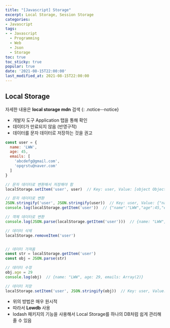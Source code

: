 ```yaml
---
title: "[Javascript] Storage"
excerpt: Local Storage, Session Storage
categories:
- Javascript
tags:
- - Javascript
  - Programming
  - Web
  - Json
  - Storage
toc: true
toc_sticky: true
popular: true
date: '2021-08-15T22:00:00'
last_modified_at: 2021-08-15T22:00:00
---
```


## Local Storage

자세한 내용은 **local storage mdn** 검색
{: .notice--notice}

- 개발자 도구 Application 탭을 통해 확인
- 데이터가 만료되지 않음 (반영구적)
- 데이터를 문자 데이터로 저장하는 것을 권고

```javascript
const user = {
  name: 'LWW',
  age: 45,
  emails: [
    'abcdefg@gmail.com',
    'opqrstu@naver.com'
  ]
}

// 문자 데이터로 변환해서 저장해야 함
localStorage.setItem('user', user)  // Key: user, Value: [object Object]

// 문자 데이터로 변환
JSON.stringify('user', JSON.stringify(user))  // Key: user, Value: {"name":"LWW","age":...}
console.log(localStorage.getItem('user'))  // {"name":"LWW","age":45,"emails":["abc...]}

// 객체 데이터로 변환
console.log(JSON.parse(localStorage.getItem('user')))  // {name: "LWW", age: 45, emails: Array(2)}

// 데이터 삭제
localStorage.removeItem('user')


// 데이터 가져옴
const str = localStorage.getItem('user')
const obj = JSON.parse(str)

// 데이터 수정
obj.age = 29
console.log(obj)  // {name: "LWW", age: 29, emails: Array(2)}

// 데이터 저장
localStorage.setItem('user', JSON.stringify(obj))  // Key: user, Value: {"name":"LWW","age":29,...}
```


- 위의 방법은 매우 원시적
- 따라서 **Lowdb** 사용
- lodash 패키지의 기능을 사용해서 Local Storage를 하나의 DB처럼 쉽게 관리해 줄 수 있음